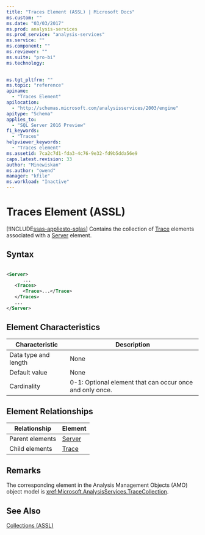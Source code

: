 ```yaml
---
title: "Traces Element (ASSL) | Microsoft Docs"
ms.custom: ""
ms.date: "03/03/2017"
ms.prod: analysis-services
ms.prod_service: "analysis-services"
ms.service: ""
ms.component: ""
ms.reviewer: ""
ms.suite: "pro-bi"
ms.technology: 
  

ms.tgt_pltfrm: ""
ms.topic: "reference"
apiname: 
  - "Traces Element"
apilocation: 
  - "http://schemas.microsoft.com/analysisservices/2003/engine"
apitype: "Schema"
applies_to: 
  - "SQL Server 2016 Preview"
f1_keywords: 
  - "Traces"
helpviewer_keywords: 
  - "Traces element"
ms.assetid: 7ca2c7d1-fda3-4c76-9e32-fd9b5dda56e9
caps.latest.revision: 33
author: "Minewiskan"
ms.author: "owend"
manager: "kfile"
ms.workload: "Inactive"
---
```

# Traces Element (ASSL)
[!INCLUDE[ssas-appliesto-sqlas](../../../includes/ssas-appliesto-sqlas.md)]
  Contains the collection of [Trace](../../../analysis-services/scripting/objects/trace-element-assl.md) elements associated with a [Server](../../../analysis-services/scripting/objects/server-element-assl.md) element.  
  
## Syntax  
  
```xml  
  
<Server>  
      ...  
   <Traces>  
      <Trace>...</Trace>  
   </Traces>  
   ...  
</Server>  
```  
  
## Element Characteristics  
  
|Characteristic|Description|  
|--------------------|-----------------|  
|Data type and length|None|  
|Default value|None|  
|Cardinality|0-1: Optional element that can occur once and only once.|  
  
## Element Relationships  
  
|Relationship|Element|  
|------------------|-------------|  
|Parent elements|[Server](../../../analysis-services/scripting/objects/server-element-assl.md)|  
|Child elements|[Trace](../../../analysis-services/scripting/objects/trace-element-assl.md)|  
  
## Remarks  
 The corresponding element in the Analysis Management Objects (AMO) object model is <xref:Microsoft.AnalysisServices.TraceCollection>.  
  
## See Also  
 [Collections &#40;ASSL&#41;](../../../analysis-services/scripting/collections/collections-assl.md)  
  
  
